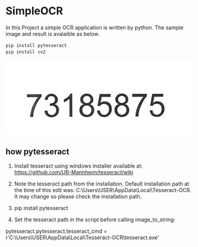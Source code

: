 # SimpleOCR
In this Project a simple OCR application is written by python. The sample image and result is avalaible as below.
```bash
pip install pytesseract 
pip install cv2
```
![alt text](https://github.com/AIAML/SimpleOCR/raw/master/test.png)

## how pytesseract
1. Install tesseract using windows installer available at: https://github.com/UB-Mannheim/tesseract/wiki

2. Note the tesseract path from the installation. Default installation path at the time of this edit was: C:\Users\USER\AppData\Local\Tesseract-OCR. It may change so please check the installation path.

3. pip install pytesseract

4. Set the tesseract path in the script before calling image_to_string:

pytesseract.pytesseract.tesseract_cmd = r'C:\Users\USER\AppData\Local\Tesseract-OCR\tesseract.exe'
